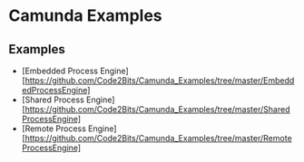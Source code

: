 # Camunda Examples

## Examples

* [Embedded Process Engine][https://github.com/Code2Bits/Camunda_Examples/tree/master/EmbeddedProcessEngine]
* [Shared Process Engine][https://github.com/Code2Bits/Camunda_Examples/tree/master/SharedProcessEngine]
* [Remote Process Engine][https://github.com/Code2Bits/Camunda_Examples/tree/master/RemoteProcessEngine]



